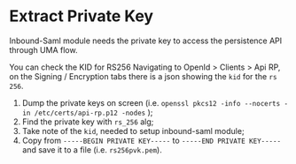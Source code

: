 # Extract Private Key

Inbound-Saml module needs the private key to access the persistence API through UMA flow.

You can check the KID for RS256 Navigating to OpenId > Clients > Api RP, on the Signing / Encryption tabs there is a json showing the `kid` for the `rs 256`.

1. Dump the private keys on screen (i.e. `openssl pkcs12 -info --nocerts -in /etc/certs/api-rp.p12 -nodes` );
2. Find the private key with `rs_256` alg;
3. Take note of the `kid`, needed to setup inbound-saml module;
4. Copy from `-----BEGIN PRIVATE KEY-----` to `-----END PRIVATE KEY-----` and save it to a file (i.e. `rs256pvk.pem`).
